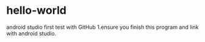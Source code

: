 # hello-world
android studio first test with GitHub
1.ensure you finish this program and link with android studio.
